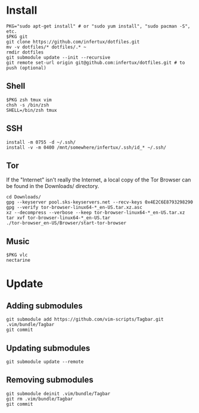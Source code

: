 # Install

    PKG="sudo apt-get install" # or "sudo yum install", "sudo pacman -S", etc.
    $PKG git
    git clone https://github.com/infertux/dotfiles.git
    mv -v dotfiles/* dotfiles/.* ~
    rmdir dotfiles
    git submodule update --init --recursive
    git remote set-url origin git@github.com:infertux/dotfiles.git # to push (optional)

## Shell

    $PKG zsh tmux vim
    chsh -s /bin/zsh
    SHELL=/bin/zsh tmux

## SSH

    install -m 0755 -d ~/.ssh/
    install -v -m 0400 /mnt/somewhere/infertux/.ssh/id_* ~/.ssh/

## Tor

If the "Internet" isn't really the Internet, a local copy of the Tor Browser can be found in the Downloads/ directory.

    cd Downloads/
    gpg --keyserver pool.sks-keyservers.net --recv-keys 0x4E2C6E8793298290
    gpg --verify tor-browser-linux64-*_en-US.tar.xz.asc
    xz --decompress --verbose --keep tor-browser-linux64-*_en-US.tar.xz
    tar xvf tor-browser-linux64-*_en-US.tar
    ./tor-browser_en-US/Browser/start-tor-browser

## Music

    $PKG vlc
    nectarine


# Update

## Adding submodules

    git submodule add https://github.com/vim-scripts/Tagbar.git .vim/bundle/Tagbar
    git commit

## Updating submodules

    git submodule update --remote

## Removing submodules

    git submodule deinit .vim/bundle/Tagbar
    git rm .vim/bundle/Tagbar
    git commit

